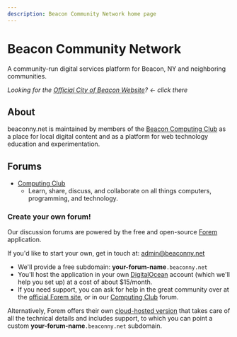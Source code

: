 ```yaml
---
description: Beacon Community Network home page
---
```


# Beacon Community Network

A community-run digital services platform for Beacon, NY and neighboring communities.

_Looking for the [Official City of Beacon Website](https://beaconny.gov)? &larr; click there_

## About

beaconny.net is maintained by members of the <a href="http://computing.beaconny.net">Beacon Computing Club</a> as a place for local digital content and as a platform for web technology education and experimentation.

## Forums

- [Computing Club](http://computing.beaconny.net)
  - Learn, share, discuss, and collaborate on all things computers, programming, and technology.

### Create your own forum!

Our discussion forums are powered by the free and open-source <a href="https://www.forem.com/">Forem</a> application.

If you'd like to start your own, get in touch at: <a href="mailto:admin@beaconny.net">admin@beaconny.net</a>

- We'll provide a free subdomain: **your-forum-name**`.beaconny.net`
- You'll host the application in your own [DigitalOcean](https://www.digitalocean.com) account (which we'll help you set up) at a cost of about $15/month.
- If you need support, you can ask for help in the great community over at the [official Forem site](https://forem.dev), or in our [Computing Club](http://computing.beaconny.net) forum.

Alternatively, Forem offers their own [cloud-hosted version](https://www.forem.com/get-started) that takes care of all the technical details and includes support, to which you can point a custom **your-forum-name**`.beaconny.net` subdomain.
